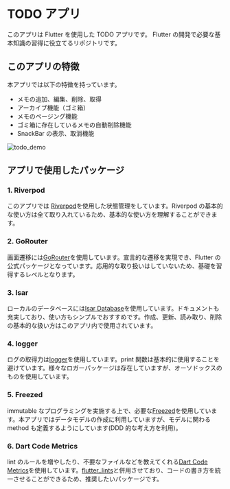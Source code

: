 # TODO アプリ

このアプリは Flutter を使用した TODO アプリです。
Flutter の開発で必要な基本知識の習得に役立てるリポジトリです。

## このアプリの特徴

本アプリでは以下の特徴を持っています。

- メモの追加、編集、削除、取得
- アーカイブ機能（ゴミ箱）
- メモのページング機能
- ゴミ箱に存在しているメモの自動削除機能
- SnackBar の表示、取消機能

![todo_demo](https://user-images.githubusercontent.com/62784463/213902973-4a278e61-57e1-416b-a333-bc62ff51ba8b.gif)

## アプリで使用したパッケージ

### 1. Riverpod

このアプリでは [Riverpod](https://pub.dev/packages/flutter_riverpod)を使用した状態管理をしています。Riverpod の基本的な使い方は全て取り入れているため、基本的な使い方を理解することができます。

### 2. GoRouter

画面遷移には[GoRouter](https://pub.dev/packages/go_router)を使用しています。宣言的な遷移を実現でき、Flutter の公式パッケージとなっています。応用的な取り扱いはしていないため、基礎を習得するレベルとなります。

### 3. Isar

ローカルのデータベースには[Isar Database](https://pub.dev/packages/isar)を使用しています。ドキュメントも充実しており、使い方もシンプルでおすすめです。作成、更新、読み取り、削除の基本的な扱い方はこのアプリ内で使用されています。

### 4. logger

ログの取得力は[logger](https://pub.dev/packages/logger)を使用しています。print 関数は基本的に使用することを避けています。様々なロガーパッケージは存在していますが、オーソドックスのものを使用しています。

### 5. Freezed

immutable なプログラミングを実施する上で、必要な[Freezed](https://pub.dev/packages/freezed)を使用しています。本アプリではデータモデルの作成に利用していますが、モデルに関わる method も定義するようにしています(DDD 的な考え方を利用)。

### 6. Dart Code Metrics

lint のルールを増やしたり、不要なファイルなどを教えてくれる[Dart Code Metrics](https://pub.dev/packages/dart_code_metrics)を使用しています。[flutter_lints](https://pub.dev/packages/flutter_lints)と併用させており、コードの書き方を統一させることができるため、推奨したいパッケージです。
